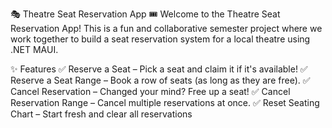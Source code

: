 🎭 Theatre Seat Reservation App 🎟️
Welcome to the Theatre Seat Reservation App! This is a fun and collaborative semester project where we work together to build a seat reservation system for a local theatre using .NET MAUI.

✨ Features
✅ Reserve a Seat – Pick a seat and claim it if it's available!
✅ Reserve a Seat Range – Book a row of seats (as long as they are free).
✅ Cancel Reservation – Changed your mind? Free up a seat!
✅ Cancel Reservation Range – Cancel multiple reservations at once.
✅ Reset Seating Chart – Start fresh and clear all reservations
